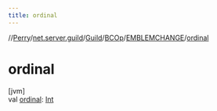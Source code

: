 ```yaml
---
title: ordinal
---
```

//[Perry](../../../../../index.html)/[net.server.guild](../../../index.html)/[Guild](../../index.html)/[BCOp](../index.html)/[EMBLEMCHANGE](index.html)/[ordinal](ordinal.html)



# ordinal



[jvm]\
val [ordinal](ordinal.html): [Int](https://kotlinlang.org/api/latest/jvm/stdlib/kotlin/-int/index.html)




